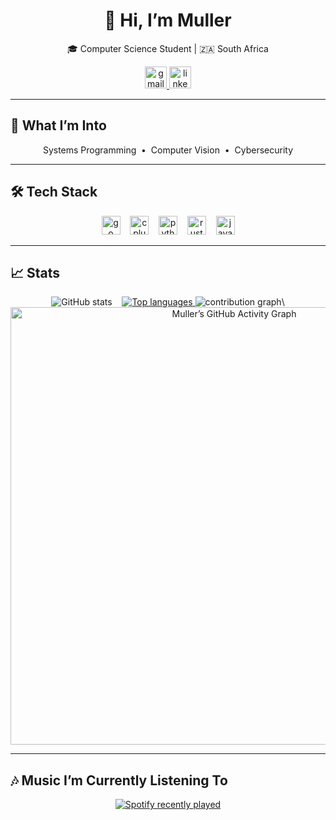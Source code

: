 <h1 align="center">👋 Hi, I’m Muller</h1>
<p align="center">🎓 Computer Science Student | 🇿🇦 South Africa</p>

<div align="center">
  <a href="mailto:mullerdannhauser1@gmail.com" target="_blank">
    <img src="https://img.shields.io/static/v1?message=Gmail&logo=gmail&color=D14836&style=for-the-badge" height="35" alt="gmail logo" />
  </a>
  <a href="https://www.linkedin.com/in/muller-dannhauser-02923424b/" target="_blank">
    <img src="https://img.shields.io/static/v1?message=LinkedIn&logo=linkedin&color=0077B5&style=for-the-badge" height="35" alt="linkedin logo" />
  </a>
</div>

---

## 🎯 What I’m Into
<p align="center">
  Systems Programming &nbsp;•&nbsp; Computer Vision &nbsp;•&nbsp; Cybersecurity
</p>

---

## 🛠️ Tech Stack
<p align="center">
  <img src="https://cdn.jsdelivr.net/gh/devicons/devicon/icons/go/go-original.svg" height="30" alt="go logo" />
  &nbsp;&nbsp;
  <img src="https://cdn.jsdelivr.net/gh/devicons/devicon/icons/cplusplus/cplusplus-original.svg" height="30" alt="cplusplus logo" />
  &nbsp;&nbsp;
  <img src="https://cdn.jsdelivr.net/gh/devicons/devicon/icons/python/python-original.svg" height="30" alt="python logo" />
  &nbsp;&nbsp;
  <img src="https://skillicons.dev/icons?i=rust" height="30" alt="rust logo" />
  &nbsp;&nbsp;
  <img src="https://cdn.jsdelivr.net/gh/devicons/devicon/icons/javascript/javascript-original.svg" height="30" alt="javascript logo" />
</p>

---

## 📈 Stats

<p align="center">
  <img src="https://github-readme-stats.vercel.app/api?username=MullerPietPompies&show_icons=true&theme=dark&hide=stars,prs&include_all_commits=true" alt="GitHub stats" />
  &nbsp;&nbsp;
  <a href="https://github.com/MullerPietPompies">
    <img src="https://github-readme-stats.vercel.app/api/top-langs?username=MullerPietPompies&show_icons=true&theme=dark&include_all_commits=true" alt="Top languages" />
  </a>
  <img src="https://activity-graph.herokuapp.com/graph?username=MullerPietPompies&theme=github-dark" alt="contribution graph" />\
  <a href="https://github.com/MullerPietPompies/github-readme-activity-graph">
  <img 
    alt="Muller’s GitHub Activity Graph" 
    src="https://github-readme-activity-graph.vercel.app/graph?username=MullerPietPompies&theme=github-dark&area=true&hide_border=true&radius=16&color=ffffff&line=2b2b2b&point=4CAF50" 
    width="700" 
  />
</a>
</p>

---

## 🎶 Music I’m Currently Listening To
<p align="center">
  <a href="https://open.spotify.com/user/bo1c6g7z0j95c9phsylr5zbik">
    <img src="https://spotify-recently-played-readme.vercel.app/api?user=bo1c6g7z0j95c9phsylr5zbik&count=5&unique=true" alt="Spotify recently played" />
  </a>
</p>
